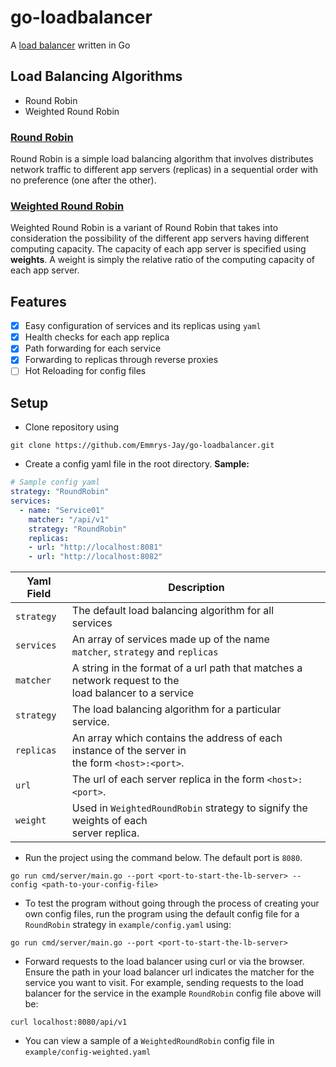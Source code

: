 # go-loadbalancer

A [load balancer]() written in Go

## Load Balancing Algorithms 
- Round Robin
- Weighted Round Robin

### [Round Robin](https://en.wikipedia.org/wiki/Round-robin_scheduling)
Round Robin is a simple load balancing algorithm that involves 
distributes network traffic to different app servers (replicas) 
in a sequential order with no preference (one after the other).

### [Weighted Round Robin]()
Weighted Round Robin is a variant of Round Robin that takes into 
consideration the possibility of the different app servers having 
different computing capacity. The capacity of each app server is 
specified using __weights__. A weight is simply the relative ratio 
of the computing capacity of each app server.

## Features
- [X] Easy configuration of services and its replicas using `yaml`
- [X] Health checks for each app replica
- [X] Path forwarding for each service
- [X] Forwarding to replicas through reverse proxies
- [ ] Hot Reloading for config files

## Setup

- Clone repository using 
```shell
git clone https://github.com/Emmrys-Jay/go-loadbalancer.git
```

- Create a config yaml file in the root directory. __Sample:__
```yaml
# Sample config yaml
strategy: "RoundRobin"
services: 
  - name: "Service01"
    matcher: "/api/v1"
    strategy: "RoundRobin"
    replicas: 
    - url: "http://localhost:8081"
    - url: "http://localhost:8082"
```

| Yaml Field | Description                                                                                                  |
|------------|--------------------------------------------------------------------------------------------------------------|
| `strategy` | The default load balancing algorithm for all <br/>services                                                   |
| `services` | An array of services made up of the name <br/> `matcher`, `strategy` and `replicas`                          |
| `matcher`  | A string in the format of a url path that matches a network request to the <br/> load balancer  to a service |
| `strategy` | The load balancing algorithm for a particular service.                                                       |
| `replicas` | An array which contains the address of each instance of the server in <br> the form `<host>:<port>`.         ||
| `url`      | The url of each server replica in the form `<host>:<port>`.                                                  |
| `weight`   | Used in `WeightedRoundRobin` strategy to signify the weights of each <br> server replica.                    |

- Run the project using the command below. The default port is `8080`.
```shell
go run cmd/server/main.go --port <port-to-start-the-lb-server> --config <path-to-your-config-file>
```

- To test the program without going through the process of creating your own config
files, run the program using the default config file for a `RoundRobin` strategy in 
`example/config.yaml` using:
```shell
go run cmd/server/main.go --port <port-to-start-the-lb-server>
```

- Forward requests to the load balancer using curl or via the browser. Ensure the 
path in your load balancer url indicates the matcher for the service you want to
visit. For example, sending requests to the load balancer for the service in the 
example `RoundRobin` config file above will be:
```shell
curl localhost:8080/api/v1
```

- You can view a sample of a `WeightedRoundRobin` config file in 
`example/config-weighted.yaml`
